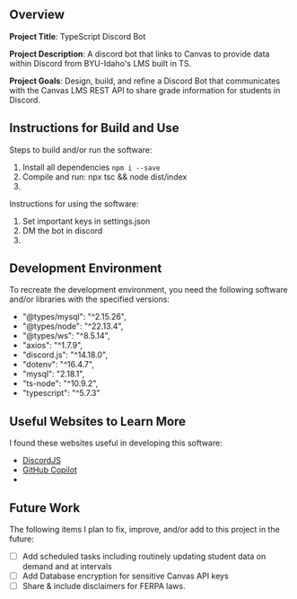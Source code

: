 ## Overview

**Project Title**: TypeScript Discord Bot

**Project Description**: A discord bot that links to Canvas to provide data within Discord from BYU-Idaho's LMS built in TS.

**Project Goals**: Design, build, and refine a Discord Bot that communicates with the Canvas LMS REST API to share grade information for students in Discord.

## Instructions for Build and Use

Steps to build and/or run the software:

1. Install all dependencies ```npm i --save```
2. Compile and run: npx tsc && node dist/index
3.

Instructions for using the software:

1. Set important keys in settings.json
2. DM the bot in discord
3.

## Development Environment 

To recreate the development environment, you need the following software and/or libraries with the specified versions:

* "@types/mysql": "^2.15.26",
* "@types/node": "^22.13.4",
* "@types/ws": "^8.5.14",
* "axios": "^1.7.9",
* "discord.js": "^14.18.0",
* "dotenv": "^16.4.7",
* "mysql": "2.18.1",
* "ts-node": "^10.9.2",
* "typescript": "^5.7.3"

## Useful Websites to Learn More

I found these websites useful in developing this software:

* [DiscordJS](https://discord.js.org)
* [GitHub Copilot](https://github.com/copilot)
*

## Future Work

The following items I plan to fix, improve, and/or add to this project in the future:

* [ ] Add scheduled tasks including routinely updating student data on demand and at intervals
* [ ] Add Database encryption for sensitive Canvas API keys
* [ ] Share & include disclaimers for FERPA laws.
